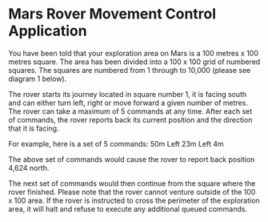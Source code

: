 # Mars Rover Movement Control Application
You have been told that your exploration area on Mars is a 100 metres x 100 metres square. The area has been divided into a 100 x 100 grid of numbered squares. The squares are numbered from 1 through to 10,000 (please see diagram 1 below).

The rover starts its journey located in square number 1, it is facing south and can either turn left, right or move forward a given number of metres. The rover can take a maximum of 5 commands at any time. After each set of commands, the rover reports back its current position and the direction that it is facing.

For example, here is a set of 5 commands:
50m
Left
23m
Left
4m

The above set of commands would cause the rover to report back position 4,624 north.

The next set of commands would then continue from the square where the rover finished. Please note that the rover cannot venture outside of the 100 x 100 area. If the rover is instructed to cross the perimeter of the exploration area, it will halt and refuse to execute any additional queued commands.